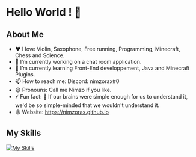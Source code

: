 # Hello World ! 👋

## About Me
- ❤️ I love Violin, Saxophone, Free running, Programming, Minecraft, Chess and Science.
- 🔭 I’m currently working on a chat room application.
- 🌱 I’m currently learning Front-End developpement, Java and Minecraft Plugins.
- 📫 How to reach me: Discord: nimzorax#0
- 😄 Pronouns: Call me Nimzo if you like.
- ⚡ Fun fact: 🧠 If our brains were simple enough for us to understand it, we'd be so simple-minded that we wouldn't understand it.
- 🕸️ Website: https://nimzorax.github.io

## My Skills
[![My Skills](https://skillicons.dev/icons?i=python,linux,git,arduino,html,css,js,ts&theme=dark&perline=4)](https://skillicons.dev)
